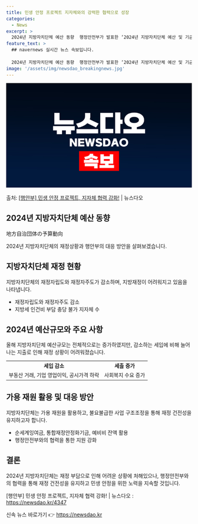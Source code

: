 ```yaml
---
title: 민생 안정 프로젝트 지자체와의 강력한 협력으로 성장
categories:
  - News
excerpt: >
  2024년 지방자치단체 예산 동향  행정안전부가 발표한 ‘2024년 지방자치단체 예산 및 기금 개요’에 따르…
feature_text: >
  ## navernews 실시간 뉴스 속보입니다.

  2024년 지방자치단체 예산 동향  행정안전부가 발표한 ‘2024년 지방자치단체 예산 및 기금 개요’에 따르…
image: '/assets/img/newsdao_breakingnews.jpg'
---
```


![뉴스다오 속보](/assets/img/newsdao_breakingnews.jpg)

<p>출처: <a href="https://newsdao.kr/4347" rel="dofollow">[행안부] 민생 안정 프로젝트, 지자체 협력 강화!</a> | 뉴스다오</p>

<h2 data-ke-size="size26">2024년 지방자치단체 예산 동향</h2>
地方自治団体の予算動向
<p data-ke-size="size16">2024년 지방자치단체의 재정상황과 행안부의 대응 방안을 살펴보겠습니다.</p>

<h2 data-ke-size="size24">지방자치단체 재정 현황</h2>

<p data-ke-size="size16">지방자치단체의 재정자립도와 재정자주도가 감소하며, 지방재정이 어려워지고 있음을 나타냅니다.</p>

<ul>
    <li>재정자립도와 재정자주도 감소</li>
    <li>지방세 인건비 부담 충당 불가 지자체 수</li>
</ul>

<h2 data-ke-size="size24">2024년 예산규모와 주요 사항</h2>

<p data-ke-size="size16">올해 지방자치단체 예산규모는 전체적으로는 증가하였지만, 감소하는 세입에 비해 늘어나는 지출로 인해 재정 상황이 어려워졌습니다.</p>

<table>
    <tr>
        <td style="text-align: center; height: 17px;"><b>세입 감소</b></td>
        <td style="text-align: center; height: 17px;"><b>세출 증가</b></td>
    </tr>
    <tr>
        <td style="text-align: center; height: 17px;">부동산 거래, 기업 영업이익, 공시가격 하락</td>
        <td style="text-align: center; height: 17px;">사회복지 수요 증가</td>
    </tr>
</table>

<h2 data-ke-size="size24">가용 재원 활용 및 대응 방안</h2>

<p data-ke-size="size16">지방자치단체는 가용 재원을 활용하고, 불요불급한 사업 구조조정을 통해 재정 건전성을 유지하고자 합니다.</p>

<ul>
    <li>순세계잉여금, 통합재정안정화기금, 예비비 잔액 활용</li>
    <li>행정안전부와의 협력을 통한 지원 강화</li>
</ul>

<h2 data-ke-size="size24">결론</h2>

<p data-ke-size="size16">2024년 지방자치단체는 재정 부담으로 인해 어려운 상황에 처해있으나, 행정안전부와의 협력을 통해 재정 건전성을 유지하고 민생 안정을 위한 노력을 지속할 것입니다.</p>

<p data-ke-size="size16">[행안부] 민생 안정 프로젝트, 지자체 협력 강화! | 뉴스다오 : <a href="https://newsdao.kr/4347">https://newsdao.kr/4347</a></p>
 

신속 뉴스 바로가기 👉 <a href="https://newsdao.kr" rel="dofollow">https://newsdao.kr</a>


